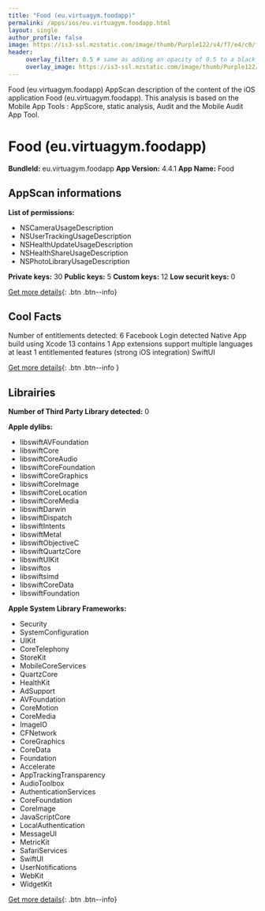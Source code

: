 ```yaml
---
title: "Food (eu.virtuagym.foodapp)"
permalink: /apps/ios/eu.virtuagym.foodapp.html
layout: single
author_profile: false
image: https://is3-ssl.mzstatic.com/image/thumb/Purple122/v4/f7/e4/c0/f7e4c022-1368-3014-b6e9-f0c9538ad02c/foodapp-0-0-1x_U007emarketing-0-0-0-5-0-0-sRGB-0-0-0-GLES2_U002c0-512MB-85-220-0-0.png/512x512bb.jpg
header: 
     overlay_filter: 0.5 # same as adding an opacity of 0.5 to a black background
     overlay_image: https://is3-ssl.mzstatic.com/image/thumb/Purple122/v4/f7/e4/c0/f7e4c022-1368-3014-b6e9-f0c9538ad02c/foodapp-0-0-1x_U007emarketing-0-0-0-5-0-0-sRGB-0-0-0-GLES2_U002c0-512MB-85-220-0-0.png/512x512bb.jpg
---
```

Food (eu.virtuagym.foodapp) AppScan description of the content of the iOS application Food (eu.virtuagym.foodapp). This analysis is based on the Mobile App Tools : AppScore, static analysis, Audit and the Mobile Audit App Tool.

# Food (eu.virtuagym.foodapp)

**BundleId:** eu.virtuagym.foodapp
**App Version:** 4.4.1
**App Name:** Food


## AppScan informations 

**List of permissions:** 
- NSCameraUsageDescription
- NSUserTrackingUsageDescription
- NSHealthUpdateUsageDescription
- NSHealthShareUsageDescription
- NSPhotoLibraryUsageDescription
  
  
**Private keys:** 30
**Public keys:** 5
**Custom keys:** 12
**Low securit keys:** 0
  
[Get more details](/pricing.html){: .btn .btn--info}

## Cool Facts

Number of entitlements detected: 6
Facebook Login detected
Native App
build using Xcode 13
contains 1 App extensions
support multiple languages
at least 1 entitlemented features (strong iOS integration)
SwiftUI
  
[Get more details](/pricing.html){: .btn .btn--info }

## Librairies 
**Number of Third Party Library detected:** 0


**Apple dylibs:**
- libswiftAVFoundation
- libswiftCore
- libswiftCoreAudio
- libswiftCoreFoundation
- libswiftCoreGraphics
- libswiftCoreImage
- libswiftCoreLocation
- libswiftCoreMedia
- libswiftDarwin
- libswiftDispatch
- libswiftIntents
- libswiftMetal
- libswiftObjectiveC
- libswiftQuartzCore
- libswiftUIKit
- libswiftos
- libswiftsimd
- libswiftCoreData
- libswiftFoundation


**Apple System Library Frameworks:**
- Security
- SystemConfiguration
- UIKit
- CoreTelephony
- StoreKit
- MobileCoreServices
- QuartzCore
- HealthKit
- AdSupport
- AVFoundation
- CoreMotion
- CoreMedia
- ImageIO
- CFNetwork
- CoreGraphics
- CoreData
- Foundation
- Accelerate
- AppTrackingTransparency
- AudioToolbox
- AuthenticationServices
- CoreFoundation
- CoreImage
- JavaScriptCore
- LocalAuthentication
- MessageUI
- MetricKit
- SafariServices
- SwiftUI
- UserNotifications
- WebKit
- WidgetKit


  
[Get more details](/pricing.html){: .btn .btn--info}

